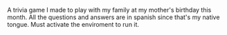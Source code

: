 A trivia game I made to play with my family at my mother's birthday this month. All the questions and answers are in spanish since that's my native tongue. Must activate the enviroment to run it.
